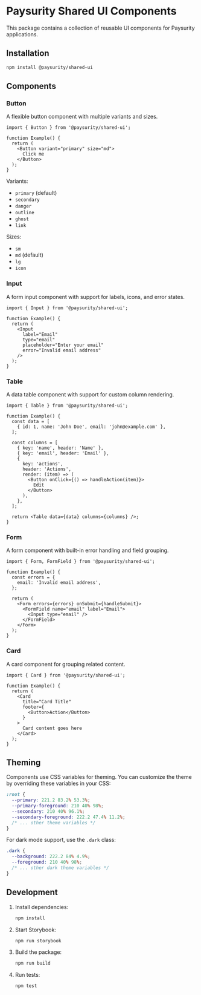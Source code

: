 # Paysurity Shared UI Components

This package contains a collection of reusable UI components for Paysurity applications.

## Installation

```bash
npm install @paysurity/shared-ui
```

## Components

### Button

A flexible button component with multiple variants and sizes.

```tsx
import { Button } from '@paysurity/shared-ui';

function Example() {
  return (
    <Button variant="primary" size="md">
      Click me
    </Button>
  );
}
```

Variants:
- `primary` (default)
- `secondary`
- `danger`
- `outline`
- `ghost`
- `link`

Sizes:
- `sm`
- `md` (default)
- `lg`
- `icon`

### Input

A form input component with support for labels, icons, and error states.

```tsx
import { Input } from '@paysurity/shared-ui';

function Example() {
  return (
    <Input
      label="Email"
      type="email"
      placeholder="Enter your email"
      error="Invalid email address"
    />
  );
}
```

### Table

A data table component with support for custom column rendering.

```tsx
import { Table } from '@paysurity/shared-ui';

function Example() {
  const data = [
    { id: 1, name: 'John Doe', email: 'john@example.com' },
  ];

  const columns = [
    { key: 'name', header: 'Name' },
    { key: 'email', header: 'Email' },
    {
      key: 'actions',
      header: 'Actions',
      render: (item) => (
        <Button onClick={() => handleAction(item)}>
          Edit
        </Button>
      ),
    },
  ];

  return <Table data={data} columns={columns} />;
}
```

### Form

A form component with built-in error handling and field grouping.

```tsx
import { Form, FormField } from '@paysurity/shared-ui';

function Example() {
  const errors = {
    email: 'Invalid email address',
  };

  return (
    <Form errors={errors} onSubmit={handleSubmit}>
      <FormField name="email" label="Email">
        <Input type="email" />
      </FormField>
    </Form>
  );
}
```

### Card

A card component for grouping related content.

```tsx
import { Card } from '@paysurity/shared-ui';

function Example() {
  return (
    <Card
      title="Card Title"
      footer={
        <Button>Action</Button>
      }
    >
      Card content goes here
    </Card>
  );
}
```

## Theming

Components use CSS variables for theming. You can customize the theme by overriding these variables in your CSS:

```css
:root {
  --primary: 221.2 83.2% 53.3%;
  --primary-foreground: 210 40% 98%;
  --secondary: 210 40% 96.1%;
  --secondary-foreground: 222.2 47.4% 11.2%;
  /* ... other theme variables */
}
```

For dark mode support, use the `.dark` class:

```css
.dark {
  --background: 222.2 84% 4.9%;
  --foreground: 210 40% 98%;
  /* ... other dark theme variables */
}
```

## Development

1. Install dependencies:
   ```bash
   npm install
   ```

2. Start Storybook:
   ```bash
   npm run storybook
   ```

3. Build the package:
   ```bash
   npm run build
   ```

4. Run tests:
   ```bash
   npm test
   ```